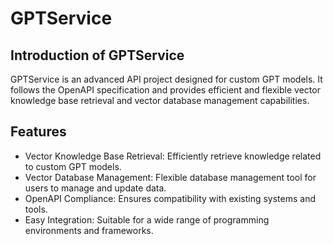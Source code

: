 # GPTService

## Introduction of GPTService

GPTService is an advanced API project designed for custom GPT models. It follows the OpenAPI specification and provides efficient and flexible vector knowledge base retrieval and vector database management capabilities.

## Features

- Vector Knowledge Base Retrieval: Efficiently retrieve knowledge related to custom GPT models.
- Vector Database Management: Flexible database management tool for users to manage and update data.
- OpenAPI Compliance: Ensures compatibility with existing systems and tools.
- Easy Integration: Suitable for a wide range of programming environments and frameworks.

